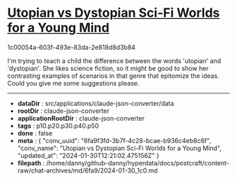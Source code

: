 # [Utopian vs Dystopian Sci-Fi Worlds for a Young Mind](https://claude.ai/chat/6fa9f3fd-3b7f-4c28-bcae-b936c4eb8c6f)

1c00054a-603f-493e-83da-2e818d8d3b84

I'm trying to teach a child the difference between the words 'utopian' and 'dystopian'. She likes science fiction, so it might be good to show her contrasting examples of scenarios in that genre that epitomize the ideas. Could you give me some suggestions please.

---

* **dataDir** : src/applications/claude-json-converter/data
* **rootDir** : claude-json-converter
* **applicationRootDir** : claude-json-converter
* **tags** : p10.p20.p30.p40.p50
* **done** : false
* **meta** : {
  "conv_uuid": "6fa9f3fd-3b7f-4c28-bcae-b936c4eb8c6f",
  "conv_name": "Utopian vs Dystopian Sci-Fi Worlds for a Young Mind",
  "updated_at": "2024-01-30T12:21:02.475156Z"
}
* **filepath** : /home/danny/github-danny/hyperdata/docs/postcraft/content-raw/chat-archives/md/6fa9/2024-01-30_1c0.md